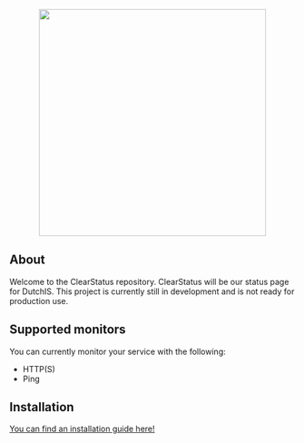 <p align="center"><a href="https://dutchis.net" target="_blank"><img src="https://cdn.dutchis.net/dutchis/banner-white.svg" width="400"></a></p>

## About
Welcome to the ClearStatus repository. ClearStatus will be our status page for DutchIS. 
This project is currently still in development and is not ready for production use.

## Supported monitors
You can currently monitor your service with the following:
- HTTP(S)
- Ping

## Installation
[You can find an installation guide here!](https://github.com/DutchIS/ClearStatus/wiki/installation)
